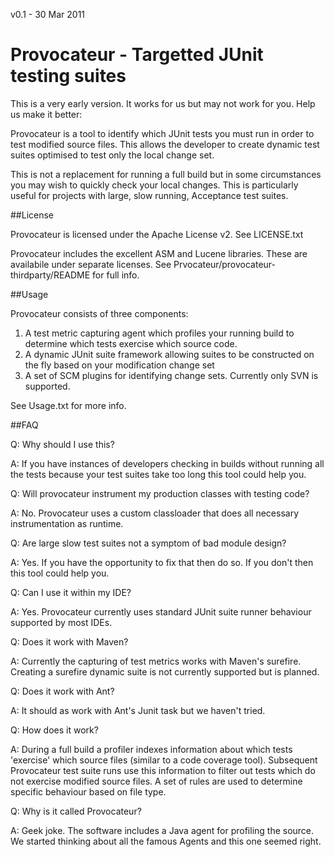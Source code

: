v0.1 - 30 Mar 2011

# Provocateur - Targetted JUnit testing suites


This is a very early version. It works for us but may not work for you.
Help us make it better:



Provocateur is a tool to identify which JUnit tests you must run in order to test
modified source files. This allows the developer to create dynamic test suites
optimised to test only the local change set.

This is not a replacement for running a full build but in some circumstances you 
may wish to quickly check your local changes. This is particularly useful for
projects with large, slow running, Acceptance test suites.


##License

Provocateur is licensed under the Apache License v2. See LICENSE.txt

Provocateur includes the excellent ASM and Lucene libraries. These are availabile under
separate licenses. See Prvocateur/provocateur-thirdparty/README for full info.


##Usage

Provocateur consists of three components:

1. A test metric capturing agent which profiles your running build to determine which tests exercise which source code.
2. A dynamic JUnit suite framework allowing suites to be constructed on the fly based on your modification change set
3. A set of SCM plugins for identifying change sets. Currently only SVN is supported.

See Usage.txt for more info.

##FAQ

Q: Why should I use this?

A: If you have instances of developers checking in builds without running all the tests because
your test suites take too long this tool could help you.


Q: Will provocateur instrument my production classes with testing code?

A: No. Provocateur uses a custom classloader that does all necessary instrumentation as runtime.

Q: Are large slow test suites not a symptom of bad module design?

A: Yes. If you have the opportunity to fix that then do so. If you don't then this tool could help
you.



Q: Can I use it within my IDE?

A: Yes. Provocateur currently uses standard JUnit suite runner behaviour supported by most IDEs.


Q: Does it work with Maven?

A: Currently the capturing of test metrics works with Maven's surefire. Creating a surefire dynamic suite
is not currently supported but is planned.


Q: Does it work with Ant?

A: It should as work with Ant's Junit task but we haven't tried.


Q: How does it work?

A: During a full build a profiler indexes information about which tests 'exercise' which source files (similar
to a code coverage tool). Subsequent Provocateur test suite runs use this information to filter out tests which 
do not exercise modified source files. A set of rules are used to determine specific behaviour based on file type.


Q: Why is it called Provocateur?

A: Geek joke. The software includes a Java agent for profiling the source. We started thinking about
all the famous Agents and this one seemed right.
